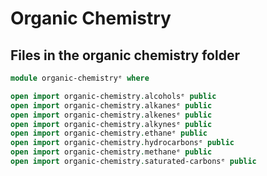 # Organic Chemistry

## Files in the organic chemistry folder

```agda
module organic-chemistryᵉ where

open import organic-chemistry.alcoholsᵉ public
open import organic-chemistry.alkanesᵉ public
open import organic-chemistry.alkenesᵉ public
open import organic-chemistry.alkynesᵉ public
open import organic-chemistry.ethaneᵉ public
open import organic-chemistry.hydrocarbonsᵉ public
open import organic-chemistry.methaneᵉ public
open import organic-chemistry.saturated-carbonsᵉ public
```